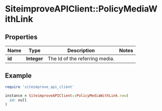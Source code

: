 # SiteimproveAPIClient::PolicyMediaWithLink

## Properties

| Name | Type | Description | Notes |
| ---- | ---- | ----------- | ----- |
| **id** | **Integer** | The Id of the referring media. |  |

## Example

```ruby
require 'siteimprove_api_client'

instance = SiteimproveAPIClient::PolicyMediaWithLink.new(
  id: null
)
```

